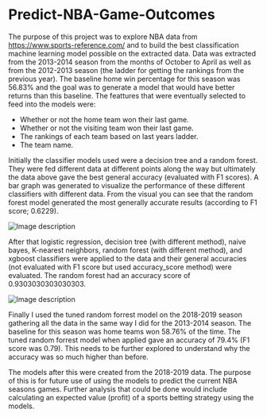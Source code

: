 # Predict-NBA-Game-Outcomes

The purpose of this project was to explore NBA data from https://www.sports-reference.com/ and to build the best classification machine learning model possible on the extracted data. Data was extracted from the 2013-2014 season from the months of October to April as well as from the 2012-2013 season (the ladder for getting the rankings from the previous year). The baseline home win percentage for this season was 56.83% and the goal was to generate a model that would have better returns than this baseline. The feattures that were eventually selected to feed into the models were:

- Whether or not the home team won their last game.
- Whether or not the visiting team won their last game.
- The rankings of each team based on last years ladder. 
- The team name.

Initially the classifier models used were a decision tree and a random forest. They were fed different data at different points along the way but ultimately the data above gave the best general accuracy (evaluated with F1 scores). A bar graph was generated to visualize the performance of these different classifiers with different data. From the visual you can see that the random forest model generated the most generally accurate results (according to F1 score; 0.6229).

![Image description](link-to-image)

After that logistic regression, decision tree (with different method), naive bayes, K-nearest neighbors, random forest (with different method), and xgboost classifiers were applied to the data and their general accuracies (not evaluated with F1 score but used accuracy_score method) were evaluated. The random forest had an accuracy score of 0.9303030303030303.

![Image description](link-to-image)

Finally I used the tuned random forrest model on the 2018-2019 season gathering all the data in the same way I did for the 2013-2014 season. The baseline for this season was home teams won 58.76% of the time. The tuned random forrest model when applied gave an accuracy of 79.4% (F1 score was 0.79). This needs to be further explored to understand why the accuracy was so much higher than before.

The models after this were created from the 2018-2019 data. The purpose of this is for future use of using the models to predict the current NBA seasons games. Further analysis that could be done would include calculating an expected value (profit) of a sports betting strategy using the models.
